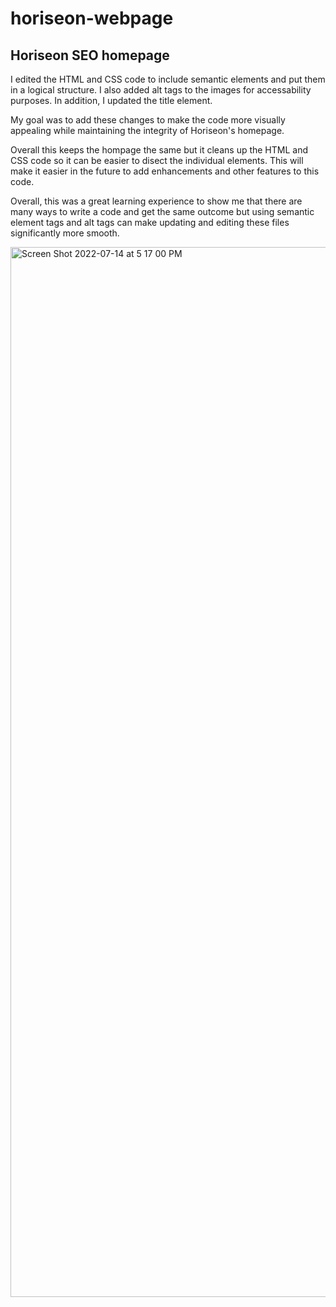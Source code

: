 # horiseon-webpage

## Horiseon SEO homepage

I edited the HTML and CSS code to include semantic elements and put them in a logical structure.  I also added alt tags to the images for accessability purposes.  In addition, I updated the title element.

My goal was to add these changes to make the code more visually appealing while maintaining the integrity of Horiseon's homepage.

Overall this keeps the hompage the same but it cleans up the HTML and CSS code so it can be easier to disect the individual elements.  This will make it easier in the future to add enhancements and other features to this code.

Overall, this was a great learning experience to show me that there are many ways to write a code and get the same outcome but using semantic element tags and alt tags can make updating and editing these files significantly more smooth.

<img width="1680" alt="Screen Shot 2022-07-14 at 5 17 00 PM" src="https://user-images.githubusercontent.com/108303153/179090894-372bf061-1aa7-4ac7-abfd-6939fc5c1fed.png">
